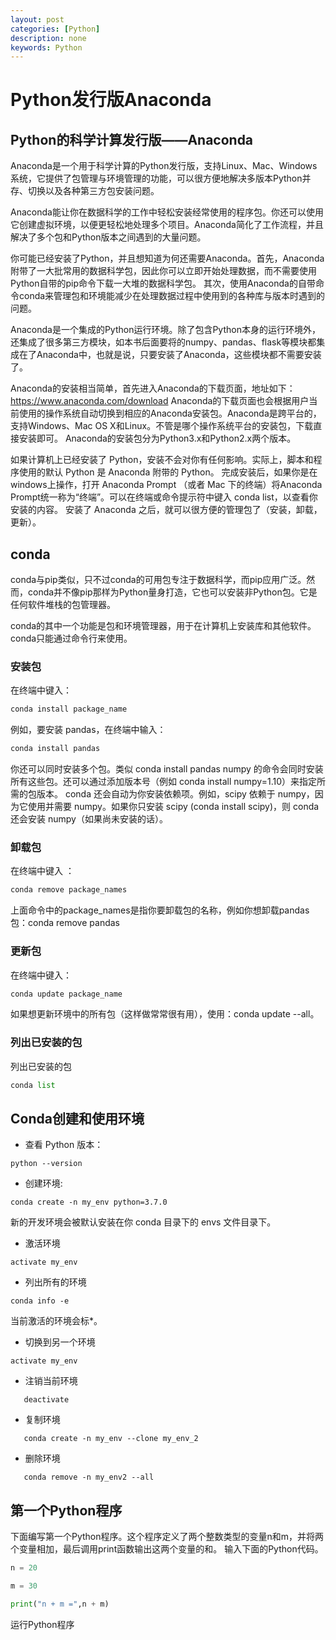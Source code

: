 ```yaml
---
layout: post
categories: [Python]
description: none
keywords: Python
---
```

# Python发行版Anaconda

## Python的科学计算发行版——Anaconda
Anaconda是一个用于科学计算的Python发行版，支持Linux、Mac、Windows系统，它提供了包管理与环境管理的功能，可以很方便地解决多版本Python并存、切换以及各种第三方包安装问题。

Anaconda能让你在数据科学的工作中轻松安装经常使用的程序包。你还可以使用它创建虚拟环境，以便更轻松地处理多个项目。Anaconda简化了工作流程，并且解决了多个包和Python版本之间遇到的大量问题。

你可能已经安装了Python，并且想知道为何还需要Anaconda。首先，Anaconda附带了一大批常用的数据科学包，因此你可以立即开始处理数据，而不需要使用Python自带的pip命令下载一大堆的数据科学包。
其次，使用Anaconda的自带命令conda来管理包和环境能减少在处理数据过程中使用到的各种库与版本时遇到的问题。

Anaconda是一个集成的Python运行环境。除了包含Python本身的运行环境外，还集成了很多第三方模块，如本书后面要将的numpy、pandas、flask等模块都集成在了Anaconda中，也就是说，只要安装了Anaconda，这些模块都不需要安装了。

Anaconda的安装相当简单，首先进入Anaconda的下载页面，地址如下：https://www.anaconda.com/download
Anaconda的下载页面也会根据用户当前使用的操作系统自动切换到相应的Anaconda安装包。Anaconda是跨平台的，支持Windows、Mac OS X和Linux。不管是哪个操作系统平台的安装包，下载直接安装即可。
Anaconda的安装包分为Python3.x和Python2.x两个版本。

如果计算机上已经安装了 Python，安装不会对你有任何影响。实际上，脚本和程序使用的默认 Python 是 Anaconda 附带的 Python。
完成安装后，如果你是在windows上操作，打开 Anaconda Prompt （或者 Mac 下的终端）将Anaconda Prompt统一称为“终端”。可以在终端或命令提示符中键入 conda list，以查看你安装的内容。
安装了 Anaconda 之后，就可以很方便的管理包了（安装，卸载，更新）。

## conda
conda与pip类似，只不过conda的可用包专注于数据科学，而pip应用广泛。然而，conda并不像pip那样为Python量身打造，它也可以安装非Python包。它是任何软件堆栈的包管理器。

conda的其中一个功能是包和环境管理器，用于在计算机上安装库和其他软件。conda只能通过命令行来使用。

### 安装包
在终端中键入：
```python
conda install package_name
```
例如，要安装 pandas，在终端中输入：
```python
conda install pandas
```
你还可以同时安装多个包。类似 conda install pandas numpy 的命令会同时安装所有这些包。还可以通过添加版本号（例如 conda install numpy=1.10）来指定所需的包版本。
conda 还会自动为你安装依赖项。例如，scipy 依赖于 numpy，因为它使用并需要 numpy。如果你只安装 scipy (conda install scipy)，则 conda 还会安装 numpy（如果尚未安装的话）。

### 卸载包
在终端中键入 ：
```python
conda remove package_names
```
上面命令中的package_names是指你要卸载包的名称，例如你想卸载pandas包：conda remove pandas

### 更新包
在终端中键入：
```python
conda update package_name
```
如果想更新环境中的所有包（这样做常常很有用），使用：conda update --all。

### 列出已安装的包
列出已安装的包
```python
conda list
```

## Conda创建和使用环境
- 查看 Python 版本：
```shell
python --version
```
- 创建环境:
```shell
conda create -n my_env python=3.7.0
```
新的开发环境会被默认安装在你 conda 目录下的 envs 文件目录下。
- 激活环境
```shell
activate my_env
```
- 列出所有的环境
```shell
conda info -e
```
当前激活的环境会标*。
- 切换到另一个环境
```shell
activate my_env
```
- 注销当前环境
```
   deactivate
```
- 复制环境
```shell
   conda create -n my_env --clone my_env_2
```
- 删除环境
```shell
   conda remove -n my_env2 --all
```

## 第一个Python程序
下面编写第一个Python程序。这个程序定义了两个整数类型的变量n和m，并将两个变量相加，最后调用print函数输出这两个变量的和。
输入下面的Python代码。
```python
n = 20

m = 30

print("n + m =",n + m)
```
运行Python程序